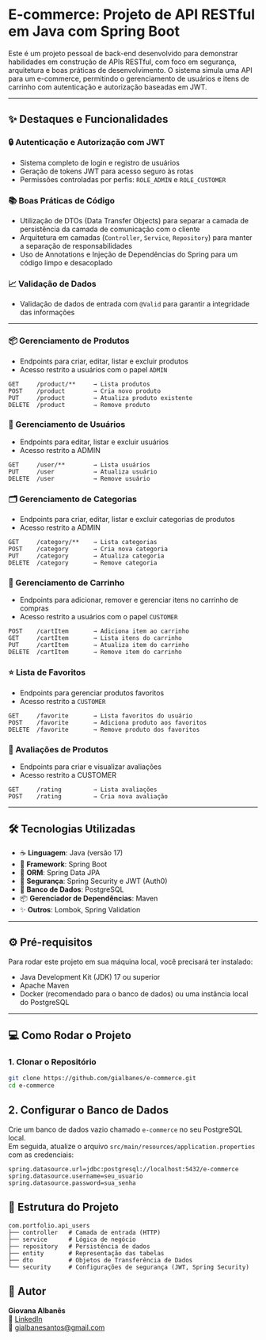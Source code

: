 # E-commerce: Projeto de API RESTful em Java com Spring Boot

Este é um projeto pessoal de back-end desenvolvido para demonstrar habilidades em construção de APIs RESTful, com foco em segurança, arquitetura e boas práticas de desenvolvimento. O sistema simula uma API para um e-commerce, permitindo o gerenciamento de usuários e itens de carrinho com autenticação e autorização baseadas em JWT.

---

## ✨ Destaques e Funcionalidades

### 🔒 Autenticação e Autorização com JWT

- Sistema completo de login e registro de usuários
- Geração de tokens JWT para acesso seguro às rotas
- Permissões controladas por perfis: `ROLE_ADMIN` e `ROLE_CUSTOMER`

### 📚 Boas Práticas de Código

- Utilização de DTOs (Data Transfer Objects) para separar a camada de persistência da camada de comunicação com o cliente
- Arquitetura em camadas (`Controller`, `Service`, `Repository`) para manter a separação de responsabilidades
- Uso de Annotations e Injeção de Dependências do Spring para um código limpo e desacoplado

### 📈 Validação de Dados

- Validação de dados de entrada com `@Valid` para garantir a integridade das informações

---

### 📦 Gerenciamento de Produtos

- Endpoints para criar, editar, listar e excluir produtos
- Acesso restrito a usuários com o papel `ADMIN`

```http
GET     /product/**     → Lista produtos
POST    /product        → Cria novo produto
PUT     /product        → Atualiza produto existente
DELETE  /product        → Remove produto
```

### 👥 Gerenciamento de Usuários
- Endpoints para editar, listar e excluir usuários
- Acesso restrito a ADMIN

```http
GET     /user/**        → Lista usuários
PUT     /user           → Atualiza usuário
DELETE  /user           → Remove usuário
```

### 🗂️ Gerenciamento de Categorias
- Endpoints para criar, editar, listar e excluir categorias de produtos
- Acesso restrito a ADMIN

```http
GET     /category/**    → Lista categorias
POST    /category       → Cria nova categoria
PUT     /category       → Atualiza categoria
DELETE  /category       → Remove categoria
```

### 🛒 Gerenciamento de Carrinho

- Endpoints para adicionar, remover e gerenciar itens no carrinho de compras
- Acesso restrito a usuários com o papel `CUSTOMER`

```http
POST    /cartItem       → Adiciona item ao carrinho
GET     /cartItem       → Lista itens do carrinho
PUT     /cartItem       → Atualiza item do carrinho
DELETE  /cartItem       → Remove item do carrinho
```

### ⭐ Lista de Favoritos
- Endpoints para gerenciar produtos favoritos
- Acesso restrito a `CUSTOMER`

```http
GET     /favorite       → Lista favoritos do usuário
POST    /favorite       → Adiciona produto aos favoritos
DELETE  /favorite       → Remove produto dos favoritos
```

### 📝 Avaliações de Produtos
- Endpoints para criar e visualizar avaliações
- Acesso restrito a CUSTOMER

```http
GET     /rating         → Lista avaliações
POST    /rating         → Cria nova avaliação
```

--- 

## 🛠️ Tecnologias Utilizadas

- ☕ **Linguagem**: Java (versão 17)
- 🍃 **Framework**: Spring Boot
- 💾 **ORM**: Spring Data JPA
- 🔐 **Segurança**: Spring Security e JWT (Auth0)
- 🐘 **Banco de Dados**: PostgreSQL
- 📦 **Gerenciador de Dependências**: Maven
- ✨ **Outros**: Lombok, Spring Validation

---

## ⚙️ Pré-requisitos

Para rodar este projeto em sua máquina local, você precisará ter instalado:

- Java Development Kit (JDK) 17 ou superior
- Apache Maven
- Docker (recomendado para o banco de dados) ou uma instância local do PostgreSQL

---

## 💻 Como Rodar o Projeto

### 1. Clonar o Repositório

```bash
git clone https://github.com/gialbanes/e-commerce.git
cd e-commerce
```
## 2. Configurar o Banco de Dados

Crie um banco de dados vazio chamado `e-commerce` no seu PostgreSQL local.  
Em seguida, atualize o arquivo `src/main/resources/application.properties` com as credenciais:

```properties
spring.datasource.url=jdbc:postgresql://localhost:5432/e-commerce
spring.datasource.username=seu_usuario
spring.datasource.password=sua_senha
```` 


## 📂 Estrutura do Projeto

```text
com.portfolio.api_users
├── controller   # Camada de entrada (HTTP)
├── service      # Lógica de negócio
├── repository   # Persistência de dados
├── entity       # Representação das tabelas
├── dto          # Objetos de Transferência de Dados
└── security     # Configurações de segurança (JWT, Spring Security)
```

## 👤 Autor

**Giovana Albanês**  
🔗 [LinkedIn](https://www.linkedin.com/in/giovanaalbanes/)  
📧 gialbanesantos@gmail.com
